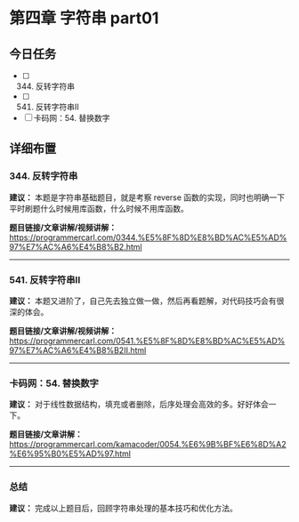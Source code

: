 # 第四章 字符串 part01

## 今日任务

- [ ] 344. 反转字符串
- [ ] 541. 反转字符串II
- [ ] 卡码网：54. 替换数字

## 详细布置

### 344. 反转字符串

**建议：** 本题是字符串基础题目，就是考察 reverse 函数的实现，同时也明确一下平时刷题什么时候用库函数，什么时候不用库函数。

**题目链接/文章讲解/视频讲解：** https://programmercarl.com/0344.%E5%8F%8D%E8%BD%AC%E5%AD%97%E7%AC%A6%E4%B8%B2.html

---

### 541. 反转字符串II

**建议：** 本题又进阶了，自己先去独立做一做，然后再看题解，对代码技巧会有很深的体会。

**题目链接/文章讲解/视频讲解：** https://programmercarl.com/0541.%E5%8F%8D%E8%BD%AC%E5%AD%97%E7%AC%A6%E4%B8%B2II.html

---

### 卡码网：54. 替换数字

**建议：** 对于线性数据结构，填充或者删除，后序处理会高效的多。好好体会一下。

**题目链接/文章讲解：** https://programmercarl.com/kamacoder/0054.%E6%9B%BF%E6%8D%A2%E6%95%B0%E5%AD%97.html

---

### 总结

**建议：** 完成以上题目后，回顾字符串处理的基本技巧和优化方法。



